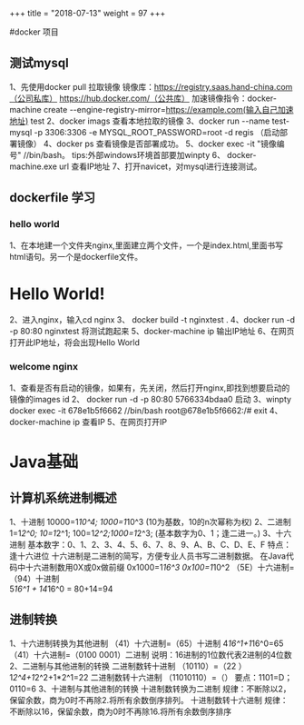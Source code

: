 +++
title = "2018-07-13"
weight = 97
+++

#docker 项目

## 测试mysql
1、先使用docker pull 拉取镜像
    镜像库：https://registry.saas.hand-china.com（公司私库）
            https://hub.docker.com/（公共库）
            加速镜像指令：docker-machine create --engine-registry-mirror=https://example.com(输入自己加速地址) test
2、docker imags  查看本地拉取的镜像
3、docker run --name test-mysql -p 3306:3306 -e MYSQL_ROOT_PASSWORD=root -d regis （启动部署镜像）
4、docker ps 查看镜像是否部署成功。
5、docker exec -it "镜像编号" //bin/bash。
    tips:外部windows环境首部要加winpty
6、 docker-machine.exe url 查看IP地址
7、打开navicet，对mysql进行连接测试。

## dockerfile 学习

### hello world
1、在本地建一个文件夹nginx,里面建立两个文件，一个是index.html,里面书写html语句。另一个是dockerfile文件。
<!DOCTYPE HTML>
<html lang="en">
<head>
<meta charset="UTF-8">
<meta name="viewport"
content="width=device-width,initial-scale=1.0">
<meta http-equiv="X-UA-Compatible"content="ie=edge">
<title>Document</title>
</head>
<body>
<h1>Hello World!</h1>
</body>
</html>
2、进入nginx，输入cd nginx
3、 docker build -t nginxtest .
4、docker run -d -p 80:80 nginxtest 将测试跑起来
5、docker-machine ip  输出IP地址
6、在网页打开此IP地址，将会出现Hello World

### welcome nginx

1、查看是否有启动的镜像，如果有，先关闭，然后打开nginx,即找到想要启动的镜像的images id
2、 docker run -d -p 80:80 5766334bdaa0  启动
3、winpty docker exec -it 678e1b5f6662  //bin/bash 
 root@678e1b5f6662:/# exit
4、docker-machine ip  查看IP
5、在网页打开IP


# Java基础

## 计算机系统进制概述

1、十进制
10000=1*10^4; 1000=1*10^3 (10为基数，10的n次幂称为权)
2、二进制
1=1*2^0; 10=1*2^1; 100=1*2^2;1000=1*2^3; (基本数字为0、1；逢二进一。)
3、十六进制
基本数字：0、1、2、3、4、5、6、7、8、9、A、B、C、D、E、F 
特点：逢十六进位
十六进制是二进制的简写，方便专业人员书写二进制数据。
在Java代码中十六进制数用0X或0x做前缀
0x1000=1*16^3
0x100=1*10^2
（5E）十六进制=（94）十进制  
5*16^1 + 14*16^0 = 80+14=94

## 进制转换
1、十六进制转换为其他进制
（41）十六进制=（65）十进制
4*16^1+1*16^0=65
（41）十六进制=（0100 0001）二进制
说明：16进制的1位数代表2进制的4位数
2、二进制与其他进制的转换
二进制数转十进制
（10110）=（22 ）
1*2^4+1*2^2+1*2^1=22
二进制数转十六进制
（11010110）=（）
要点：1101=D；0110=6 
3、十进制与其他进制的转换
十进制数转换为二进制
规律：不断除以2，保留余数，商为0时不再除2.将所有余数倒序排列。
十进制数转十六进制
规律：不断除以16，保留余数，商为0时不再除16.将所有余数倒序排序








